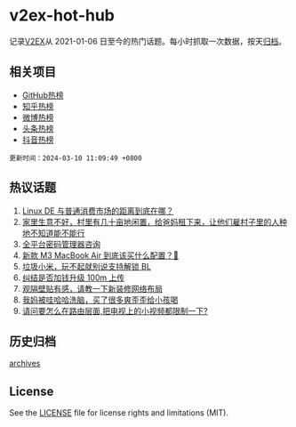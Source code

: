 # v2ex-hot-hub

 记录[V2EX](https://www.v2ex.com/)从 2021-01-06 日至今的热门话题。每小时抓取一次数据，按天[归档](archives)。
 
 ## 相关项目

- [GitHub热榜](https://github.com/lonnyzhang423/github-hot-hub)
- [知乎热榜](https://github.com/lonnyzhang423/zhihu-hot-hub)
- [微博热榜](https://github.com/lonnyzhang423/weibo-hot-hub)
- [头条热榜](https://github.com/lonnyzhang423/toutiao-hot-hub)
- [抖音热榜](https://github.com/lonnyzhang423/douyin-hot-hub)


 `更新时间：2024-03-10 11:09:49 +0800`

## 热议话题

1. [Linux DE 与普通消费市场的距离到底在哪？](https://www.v2ex.com/t/1022136)
1. [家里生意不好，村里有几十亩地闲置，给爸妈租下来，让他们雇村子里的人种地不知道能不能行](https://www.v2ex.com/t/1022116)
1. [全平台密码管理器咨询](https://www.v2ex.com/t/1022177)
1. [新款 M3 MacBook Air 到底该买什么配置？🤔](https://www.v2ex.com/t/1022157)
1. [垃圾小米，玩不起就别说支持解锁 BL](https://www.v2ex.com/t/1022122)
1. [纠结是否加钱升级 100m 上传](https://www.v2ex.com/t/1022067)
1. [观隔壁贴有感，请教一下新装修网络布局](https://www.v2ex.com/t/1022050)
1. [我妈被哇哈哈洗脑，买了很多爽歪歪给小孩喝](https://www.v2ex.com/t/1022189)
1. [请问要怎么在路由层面,把电视上的小视频都限制一下?](https://www.v2ex.com/t/1022115)

## 历史归档

[archives](archives)

## License

See the [LICENSE](LICENSE) file for license rights and limitations (MIT).
